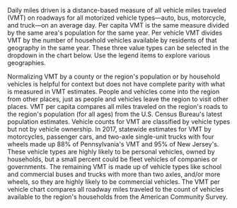 Daily miles driven is a distance-based measure of all vehicle miles traveled (VMT) on roadways for all motorized vehicle types—auto, bus, motorcycle, and truck—on an average day. Per capita VMT is the same measure divided by the same area's population for the same year. Per vehicle VMT divides VMT by the number of household vehicles available by residents of that geography in the same year. These three value types can be selected in the dropdown in the chart below. Use the legend items to explore various geographies.

Normalizing VMT by a county or the region's population or by household vehicles is helpful for context but does not have complete parity with what is measured in VMT estimates. People and vehicles come into the region from other places, just as people and vehicles leave the region to visit other places. VMT per capita compares all miles traveled on the region's roads to the region's population (for all ages) from the U.S. Census Bureau's latest population estimates. Vehicle counts for VMT are classified by vehicle types but not by vehicle ownership. In 2017, statewide estimates for VMT by motorcycles, passenger cars, and two-axle single-unit trucks with four wheels made up 88% of Pennsylvania's VMT and 95% of New Jersey's. These vehicle types are highly likely to be personal vehicles, owned by households, but a small percent could be fleet vehicles of companies or governments. The remaining VMT is made up of vehicle types like school and commercial buses and trucks with more than two axles, and/or more wheels, so they are highly likely to be commercial vehicles. The VMT per vehicle chart compares all roadway miles traveled to the count of vehicles available to the region's households from the American Community Survey.